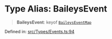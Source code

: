 # Type Alias: BaileysEvent

> **BaileysEvent**: keyof [`BaileysEventMap`](BaileysEventMap.md)

Defined in: [src/Types/Events.ts:94](https://github.com/Fokusdotid/Baileys/blob/4cdf75fe48f9b13e8084d341633612ce49e934bd/src/Types/Events.ts#L94)
